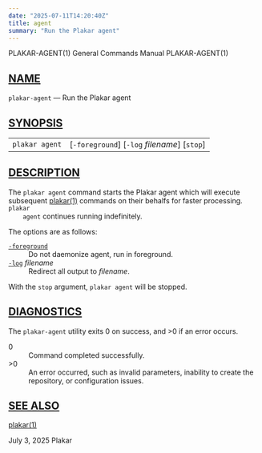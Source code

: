 ```yaml
---
date: "2025-07-11T14:20:40Z"
title: agent
summary: "Run the Plakar agent"
---
```

<div class="head" role="doc-pageheader" aria-label="Manual header
  line"><span class="head-ltitle">PLAKAR-AGENT(1)</span>
  <span class="head-vol">General Commands Manual</span>
  <span class="head-rtitle">PLAKAR-AGENT(1)</span></div>
<main class="manual-text">
<section class="Sh">
<h2 class="Sh" id="NAME"><a class="permalink" href="#NAME">NAME</a></h2>
<p class="Pp"><code class="Nm">plakar-agent</code> &#x2014;
    <span class="Nd" role="doc-subtitle">Run the Plakar agent</span></p>
</section>
<section class="Sh">
<h2 class="Sh" id="SYNOPSIS"><a class="permalink" href="#SYNOPSIS">SYNOPSIS</a></h2>
<table class="Nm">
  <tr>
    <td><code class="Nm">plakar agent</code></td>
    <td>[<code class="Fl">-foreground</code>] [<code class="Fl">-log</code>
      <var class="Ar">filename</var>] [<code class="Cm">stop</code>]</td>
  </tr>
</table>
</section>
<section class="Sh">
<h2 class="Sh" id="DESCRIPTION"><a class="permalink" href="#DESCRIPTION">DESCRIPTION</a></h2>
<p class="Pp">The <code class="Nm">plakar agent</code> command starts the Plakar
    agent which will execute subsequent
    <a class="Xr" href="../plakar/" aria-label="plakar, section 1">plakar(1)</a>
    commands on their behalfs for faster processing. <code class="Nm">plakar
    agent</code> continues running indefinitely.</p>
<p class="Pp">The options are as follows:</p>
<dl class="Bl-tag">
  <dt id="foreground"><a class="permalink" href="#foreground"><code class="Fl">-foreground</code></a></dt>
  <dd>Do not daemonize agent, run in foreground.</dd>
  <dt id="log"><a class="permalink" href="#log"><code class="Fl">-log</code></a>
    <var class="Ar">filename</var></dt>
  <dd>Redirect all output to <var class="Ar">filename</var>.</dd>
</dl>
<p class="Pp">With the <code class="Cm">stop</code> argument,
    <code class="Nm">plakar agent</code> will be stopped.</p>
</section>
<section class="Sh">
<h2 class="Sh" id="DIAGNOSTICS"><a class="permalink" href="#DIAGNOSTICS">DIAGNOSTICS</a></h2>
<p class="Pp">The <code class="Nm">plakar-agent</code> utility exits&#x00A0;0 on
    success, and&#x00A0;&gt;0 if an error occurs.</p>
<dl class="Bl-tag">
  <dt>0</dt>
  <dd>Command completed successfully.</dd>
  <dt>&gt;0</dt>
  <dd>An error occurred, such as invalid parameters, inability to create the
      repository, or configuration issues.</dd>
</dl>
</section>
<section class="Sh">
<h2 class="Sh" id="SEE_ALSO"><a class="permalink" href="#SEE_ALSO">SEE
  ALSO</a></h2>
<p class="Pp"><a class="Xr" href="../plakar/" aria-label="plakar, section
    1">plakar(1)</a></p>
</section>
</main>
<div class="foot" role="doc-pagefooter" aria-label="Manual footer
  line"><span class="foot-left"></span><span class="foot-date">July 3,
  2025</span> <span class="foot-os">Plakar</span></div>
